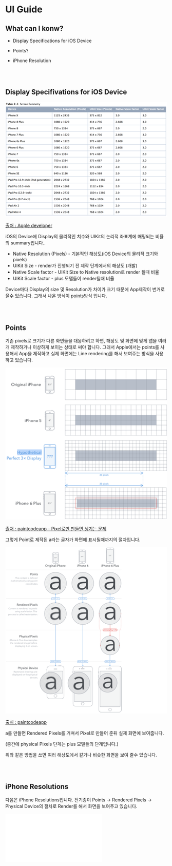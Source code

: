 # UI Guide

## What can I konw?

- Display Specifications for iOS Device

- Points?

- iPhone Resolution

  

<br>

<br>

## Display Specifivations for iOS Device

![iOS-Device-Display-Summary](./img/iOS-Device-Display-Summary.png)

[출처 : Apple developer](https://developer.apple.com/library/content/documentation/DeviceInformation/Reference/iOSDeviceCompatibility/Displays/Displays.html)

iOS의 Device에 Display의 물리적인 치수와 UIKit의 논리적 좌표계에 매핑되는 비율의 summary입니다..

- Native Resolution (Pixels) - 기본적인 해상도(iOS Device의 물리적 크기와 pixels)
- UIKit Size - render가 진행되기 전 제작 단계에서의 해상도 (개발)
- Native Scale factor - UIKit Size to Native resolution로 render 될때 비율
- UIKit Scale factor - plus 모델들이 render될때 비율



Device마다 Display의 size 및 Resolution가 차이가 크기 때문에 App제작이 번거로울수 있습니다. 그래서 나온 방식이 points방식 입니다.



<br>

<br>

## Points

기존 pixels로 크기가 다른 화면들을 대응하려고 하면, 해상도 및 화면에 맞게 앱을 여러개 제작하거나 이상하게 보이는 상태로 써야 합니다. 그래서 Apple에서는 points를 사용해서 App을 제작하고 실제 화면에는 Line rendering를 해서 보여주는 방식을 사용하고 있습니다.

![Linerendering](./img/Linerendering(iPhone6).png)

[출처 : paintcodeapp - Pixel로만 만들면 생기는 문제](https://www.paintcodeapp.com/news)

그렇게 Point로 제작된 a라는 글자가 화면에 표시될때까지의 절차입니다.

![Point-render](./img/Point-render.png)

[출처 : paintcodeapp](https://www.paintcodeapp.com/news)

a를 만들면 Rendered Pixels를 거쳐서 Pixel로 만들어 준뒤 실제 화면에 보여줍니다.

(중간에 physical Pixels 단계는 plus 모델들의 단계입니다.)

위와 같은 방법을 쓰면 여러 해상도에서 같거나 비슷한 화면을 보여 줄수 있습니다.



<br>

<br>

## iPhone Resolutions

다음은 iPhone Resolutions입니다. 전기종이 Points -> Rendered Pixels -> Physical Device의 절차로 Render를 해서 화면을 보여주고 있습니다.

![iPhone Resolutions](./img/poster_iphones.pdf)

















